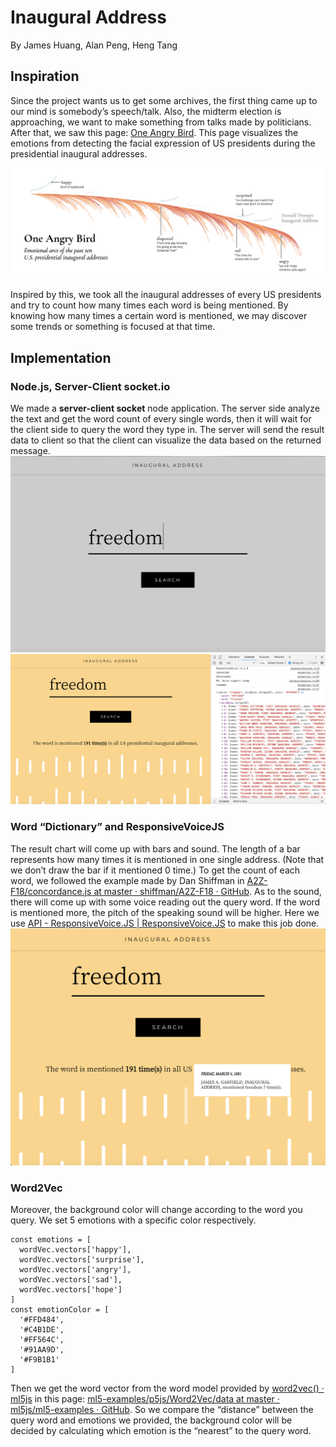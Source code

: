 # Inaugural Address
By James Huang, Alan Peng, Heng Tang

## Inspiration
Since the project wants us to get some archives, the first thing came up to our mind is somebody’s speech/talk. Also, the midterm election is approaching, we want to make something from talks made by politicians. After that, we saw this page: [One Angry Bird](https://emotions.periscopic.com/inauguration/). This page visualizes the emotions from detecting the facial expression of US presidents during the presidential inaugural addresses. 

![](images/oneangrybird.png)

Inspired by this, we took all the inaugural addresses of every US presidents and try to count how many times each word is being mentioned. By knowing how many times a certain word is mentioned, we may discover some trends or something is focused at that time. 

## Implementation
### Node.js, Server-Client socket.io
We made a **server-client socket** node application. The server side analyze the text and get the word count of every single words, then it will wait for the client side to query the word they type in. The server will send the result data to client so that the client can visualize the data based on the returned message.
![](images/start.png)
![](images/gettingMsg.png)
### Word “Dictionary” and ResponsiveVoiceJS
The result chart will come up with bars and sound. The length of a bar represents how many times it is mentioned in one single address. (Note that we don’t draw the bar if it mentioned 0 time.) To get the count of each word, we followed the example made by Dan Shiffman in [A2Z-F18/concordance.js at master · shiffman/A2Z-F18 · GitHub](https://github.com/shiffman/A2Z-F18/blob/master/week5-analysis/01_concordance/concordance.js). As to the sound, there will come up with some voice reading out the query word. If the word is mentioned more, the pitch of the speaking sound will be higher. Here we use [API - ResponsiveVoice.JS | ResponsiveVoice.JS](https://responsivevoice.org/api/) to make this job done. 
![](images/chart.png)
### Word2Vec
Moreover, the background color will change according to the word you query. We set 5 emotions with a specific color respectively.
```
const emotions = [
  wordVec.vectors['happy'],
  wordVec.vectors['surprise'],
  wordVec.vectors['angry'],
  wordVec.vectors['sad'],
  wordVec.vectors['hope']
]
const emotionColor = [
  '#FFD484',
  '#C4B1DE',
  '#FF564C',
  '#91AA9D',
  '#F9B1B1'
]
```
Then we get the word vector from the word model provided by [word2vec() · ml5js](https://ml5js.org/docs/Word2vec) in this page: [ml5-examples/p5js/Word2Vec/data at master · ml5js/ml5-examples · GitHub](https://github.com/ml5js/ml5-examples/tree/master/p5js/Word2Vec/data).  So we compare the “distance” between the query word and emotions we provided, the background color will be decided by calculating which emotion is the “nearest” to the query word.